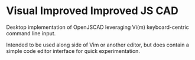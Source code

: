 # Visual Improved Improved JS CAD

Desktop implementation of OpenJSCAD leveraging Vi(m) keyboard-centric command
line input.

Intended to be used along side of Vim or another editor, but does contain a
simple code editor interface for quick experimentation.
